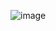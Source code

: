 ![image](https://github.com/Tuan2110/BE_CK_KTPM/assets/104837107/cbe6138d-f9b2-403d-b73e-025f1d680413)
